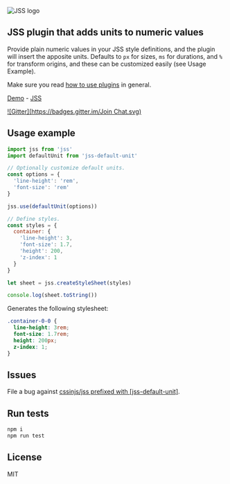 ![JSS logo](https://avatars1.githubusercontent.com/u/9503099?v=3&s=60)

## JSS plugin that adds units to numeric values

Provide plain numeric values in your JSS style definitions, and the plugin will insert the apposite units. Defaults to `px` for sizes, `ms` for durations, and `%` for transform origins, and these can be customized easily (see Usage Example).

Make sure you read [how to use
plugins](https://github.com/cssinjs/jss/blob/master/docs/setup.md#setup-with-plugins)
in general.

[Demo](http://cssinjs.github.io/examples/index.html#plugin-jss-default-unit) -
[JSS](https://github.com/cssinjs/jss)

[![Gitter](https://badges.gitter.im/Join Chat.svg)](https://gitter.im/cssinjs/lobby)

## Usage example

```javascript
import jss from 'jss'
import defaultUnit from 'jss-default-unit'

// Optionally customize default units.
const options = {
  'line-height': 'rem',
  'font-size': 'rem'
}

jss.use(defaultUnit(options))

// Define styles.
const styles = {
  container: {
    'line-height': 3,
    'font-size': 1.7,
    'height': 200,
    'z-index': 1
  }
}

let sheet = jss.createStyleSheet(styles)

console.log(sheet.toString())
```

Generates the following stylesheet:

```css
.container-0-0 {
  line-height: 3rem;
  font-size: 1.7rem;
  height: 200px;
  z-index: 1;
}
```

## Issues

File a bug against [cssinjs/jss prefixed with \[jss-default-unit\]](https://github.com/cssinjs/jss/issues/new?title=[jss-default-unit]%20).

## Run tests

```bash
npm i
npm run test
```

## License

MIT
